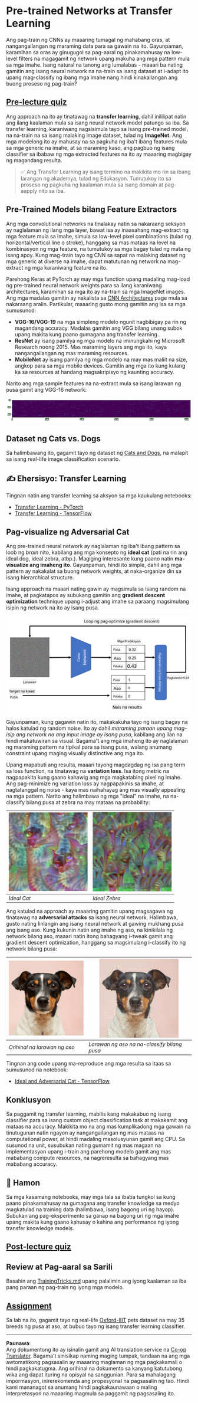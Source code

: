 <!--
CO_OP_TRANSLATOR_METADATA:
{
  "original_hash": "717775c4050ccbffbe0c961ad8bf7bf7",
  "translation_date": "2025-08-28T02:30:19+00:00",
  "source_file": "lessons/4-ComputerVision/08-TransferLearning/README.md",
  "language_code": "tl"
}
-->
# Pre-trained Networks at Transfer Learning

Ang pag-train ng CNNs ay maaaring tumagal ng mahabang oras, at nangangailangan ng maraming data para sa gawain na ito. Gayunpaman, karamihan sa oras ay ginugugol sa pag-aaral ng pinakamahusay na low-level filters na magagamit ng network upang makuha ang mga pattern mula sa mga imahe. Isang natural na tanong ang lumalabas - maaari ba nating gamitin ang isang neural network na na-train sa isang dataset at i-adapt ito upang mag-classify ng ibang mga imahe nang hindi kinakailangan ang buong proseso ng pag-train?

## [Pre-lecture quiz](https://ff-quizzes.netlify.app/en/ai/quiz/15)

Ang approach na ito ay tinatawag na **transfer learning**, dahil inililipat natin ang ilang kaalaman mula sa isang neural network model patungo sa iba. Sa transfer learning, karaniwang nagsisimula tayo sa isang pre-trained model, na na-train na sa isang malaking image dataset, tulad ng **ImageNet**. Ang mga modelong ito ay mahusay na sa pagkuha ng iba't ibang features mula sa mga generic na imahe, at sa maraming kaso, ang pagbuo ng isang classifier sa ibabaw ng mga extracted features na ito ay maaaring magbigay ng magandang resulta.

> ✅ Ang Transfer Learning ay isang termino na makikita mo rin sa ibang larangan ng akademya, tulad ng Edukasyon. Tumutukoy ito sa proseso ng pagkuha ng kaalaman mula sa isang domain at pag-aapply nito sa iba.

## Pre-Trained Models bilang Feature Extractors

Ang mga convolutional networks na tinalakay natin sa nakaraang seksyon ay naglalaman ng ilang mga layer, bawat isa ay inaasahang mag-extract ng mga feature mula sa imahe, simula sa low-level pixel combinations (tulad ng horizontal/vertical line o stroke), hanggang sa mas mataas na level na kombinasyon ng mga feature, na tumutukoy sa mga bagay tulad ng mata ng isang apoy. Kung mag-train tayo ng CNN sa sapat na malaking dataset ng mga generic at diverse na imahe, dapat matutunan ng network na mag-extract ng mga karaniwang feature na ito.

Parehong Keras at PyTorch ay may mga function upang madaling mag-load ng pre-trained neural network weights para sa ilang karaniwang architectures, karamihan sa mga ito ay na-train sa mga ImageNet images. Ang mga madalas gamitin ay nakalista sa [CNN Architectures](../07-ConvNets/CNN_Architectures.md) page mula sa nakaraang aralin. Partikular, maaaring gusto mong gamitin ang isa sa mga sumusunod:

* **VGG-16/VGG-19** na mga simpleng modelo ngunit nagbibigay pa rin ng magandang accuracy. Madalas gamitin ang VGG bilang unang subok upang makita kung paano gumagana ang transfer learning.
* **ResNet** ay isang pamilya ng mga modelo na iminungkahi ng Microsoft Research noong 2015. Mas maraming layers ang mga ito, kaya nangangailangan ng mas maraming resources.
* **MobileNet** ay isang pamilya ng mga modelo na may mas maliit na size, angkop para sa mga mobile devices. Gamitin ang mga ito kung kulang ka sa resources at handang magsakripisyo ng kaunting accuracy.

Narito ang mga sample features na na-extract mula sa isang larawan ng pusa gamit ang VGG-16 network:

![Features extracted by VGG-16](../../../../../translated_images/features.6291f9c7ba3a0b951af88fc9864632b9115365410765680680d30c927dd67354.tl.png)

## Dataset ng Cats vs. Dogs

Sa halimbawang ito, gagamit tayo ng dataset ng [Cats and Dogs](https://www.microsoft.com/download/details.aspx?id=54765&WT.mc_id=academic-77998-cacaste), na malapit sa isang real-life image classification scenario.

## ✍️ Ehersisyo: Transfer Learning

Tingnan natin ang transfer learning sa aksyon sa mga kaukulang notebooks:

* [Transfer Learning - PyTorch](TransferLearningPyTorch.ipynb)
* [Transfer Learning - TensorFlow](TransferLearningTF.ipynb)

## Pag-visualize ng Adversarial Cat

Ang pre-trained neural network ay naglalaman ng iba't ibang pattern sa loob ng *brain* nito, kabilang ang mga konsepto ng **ideal cat** (pati na rin ang ideal dog, ideal zebra, atbp.). Magiging interesante kung paano natin **ma-visualize ang imaheng ito**. Gayunpaman, hindi ito simple, dahil ang mga pattern ay nakakalat sa buong network weights, at naka-organize din sa isang hierarchical structure.

Isang approach na maaari nating gawin ay magsimula sa isang random na imahe, at pagkatapos ay subukang gamitin ang **gradient descent optimization** technique upang i-adjust ang imahe sa paraang magsimulang isipin ng network na ito ay isang pusa.

![Image Optimization Loop](../../../../../translated_images/ideal-cat-loop.999fbb8ff306e044f997032f4eef9152b453e6a990e449bbfb107de2493cc37e.tl.png)

Gayunpaman, kung gagawin natin ito, makakakuha tayo ng isang bagay na halos katulad ng random noise. Ito ay dahil *maraming paraan upang mag-isip ang network na ang input image ay isang pusa*, kabilang ang ilan na hindi makatuwiran sa visual. Bagama't ang mga imaheng ito ay naglalaman ng maraming pattern na tipikal para sa isang pusa, walang anumang constraint upang maging visually distinctive ang mga ito.

Upang mapabuti ang resulta, maaari tayong magdagdag ng isa pang term sa loss function, na tinatawag na **variation loss**. Isa itong metric na nagpapakita kung gaano kahawig ang mga magkatabing pixel ng imahe. Ang pag-minimize ng variation loss ay nagpapakinis sa imahe, at nagtatanggal ng noise - kaya mas naihahayag ang mas visually appealing na mga pattern. Narito ang halimbawa ng mga "ideal" na imahe, na na-classify bilang pusa at zebra na may mataas na probability:

![Ideal Cat](../../../../../translated_images/ideal-cat.203dd4597643d6b0bd73038b87f9c0464322725e3a06ab145d25d4a861c70592.tl.png) | ![Ideal Zebra](../../../../../translated_images/ideal-zebra.7f70e8b54ee15a7a314000bb5df38a6cfe086ea04d60df4d3ef313d046b98a2b.tl.png)
-----|-----
 *Ideal Cat* | *Ideal Zebra*

Ang katulad na approach ay maaaring gamitin upang magsagawa ng tinatawag na **adversarial attacks** sa isang neural network. Halimbawa, gusto nating linlangin ang isang neural network at gawing mukhang pusa ang isang aso. Kung kukunin natin ang imahe ng aso, na kinikilala ng network bilang aso, maaari natin itong bahagyang i-tweak gamit ang gradient descent optimization, hanggang sa magsimulang i-classify ito ng network bilang pusa:

![Picture of a Dog](../../../../../translated_images/original-dog.8f68a67d2fe0911f33041c0f7fce8aa4ea919f9d3917ec4b468298522aeb6356.tl.png) | ![Picture of a dog classified as a cat](../../../../../translated_images/adversarial-dog.d9fc7773b0142b89752539bfbf884118de845b3851c5162146ea0b8809fc820f.tl.png)
-----|-----
*Orihinal na larawan ng aso* | *Larawan ng aso na na-classify bilang pusa*

Tingnan ang code upang ma-reproduce ang mga resulta sa itaas sa sumusunod na notebook:

* [Ideal and Adversarial Cat - TensorFlow](AdversarialCat_TF.ipynb)

## Konklusyon

Sa paggamit ng transfer learning, mabilis kang makakabuo ng isang classifier para sa isang custom object classification task at makakamit ang mataas na accuracy. Makikita mo na ang mas kumplikadong mga gawain na tinutugunan natin ngayon ay nangangailangan ng mas mataas na computational power, at hindi madaling masolusyunan gamit ang CPU. Sa susunod na unit, susubukan nating gumamit ng mas magaan na implementasyon upang i-train ang parehong modelo gamit ang mas mababang compute resources, na nagreresulta sa bahagyang mas mababang accuracy.

## 🚀 Hamon

Sa mga kasamang notebooks, may mga tala sa ibaba tungkol sa kung paano pinakamahusay na gumagana ang transfer knowledge sa medyo magkatulad na training data (halimbawa, isang bagong uri ng hayop). Subukan ang pag-eksperimento sa ganap na bagong uri ng mga imahe upang makita kung gaano kahusay o kahina ang performance ng iyong transfer knowledge models.

## [Post-lecture quiz](https://ff-quizzes.netlify.app/en/ai/quiz/16)

## Review at Pag-aaral sa Sarili

Basahin ang [TrainingTricks.md](TrainingTricks.md) upang palalimin ang iyong kaalaman sa iba pang paraan ng pag-train ng iyong mga modelo.

## [Assignment](lab/README.md)

Sa lab na ito, gagamit tayo ng real-life [Oxford-IIIT](https://www.robots.ox.ac.uk/~vgg/data/pets/) pets dataset na may 35 breeds ng pusa at aso, at bubuo tayo ng isang transfer learning classifier.

---

**Paunawa**:  
Ang dokumentong ito ay isinalin gamit ang AI translation service na [Co-op Translator](https://github.com/Azure/co-op-translator). Bagama't sinisikap naming maging tumpak, tandaan na ang mga awtomatikong pagsasalin ay maaaring maglaman ng mga pagkakamali o hindi pagkakatugma. Ang orihinal na dokumento sa kanyang katutubong wika ang dapat ituring na opisyal na sanggunian. Para sa mahalagang impormasyon, inirerekomenda ang propesyonal na pagsasalin ng tao. Hindi kami mananagot sa anumang hindi pagkakaunawaan o maling interpretasyon na maaaring magmula sa paggamit ng pagsasaling ito.